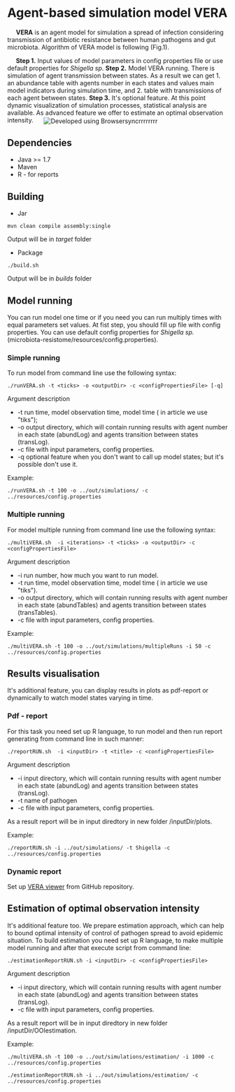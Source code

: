 # Agent-based simulation model VERA

 &nbsp;&nbsp;&nbsp;&nbsp;&nbsp;**VERA** is an agent model for simulation a spread of infection considering transmission of antibiotic resistance between human pathogens and gut microbiota. Algorithm of VERA model is following (Fig.1). 
 
 &nbsp;&nbsp;&nbsp;&nbsp;&nbsp;**Step 1.** Input values of model parameters in config properties file or use default properties for *Shigella sp*. **Step 2.** Model VERA running. There is simulation of agent transmission between states. As a result we can get 1. an abundance table with agents number in each states and values main model indicators during simulation time, and 2. table with transmissions of each agent between states. **Step 3.** It's optional feature. At this point dynamic visualization of simulation processes, statistical analysis are available. As advanced feature we offer to estimate an optimal observation intensity. 
<img align="center" src="https://github.com/lpenguin/microbiota-resistome/blob/master/pictures/pipline.png" alt="Developed using Browsersyncrrrrrrrr" title="Browsersyncrrrrrrr" hspace="20"/>


## Dependencies
* Java >= 1.7
* Maven
* R - for reports

## Building
* Jar
```
mvn clean compile assembly:single
```
Output will be in *target* folder

* Package
```
./build.sh
```
Output will be in *builds* folder

## Model running

You can run model one time or if you need you can run multiply times with equal parameters set values. At fist step, you should fill up file with config properties. You can use default config properties for *Shigella sp.* (microbiota-resistome/resources/config.properties).

### Simple running

To run model from command line use the following syntax:
```
./runVERA.sh -t <ticks> -o <outputDir> -c <configPropertiesFile> [-q]
```
Argument description
* -t run time, model observation time, model time ( in article we use "tiks");
* -o output directory, which will contain running results with agent number in each state (abundLog) and agents transition between states (transLog).
* -c file with input parameters, config properties.
* -q optional feature when you don't want to call up model states; but it's possible don't use it.

Example:
```
./runVERA.sh -t 100 -o ../out/simulations/ -c ../resources/config.properties
```

### Multiple running

For model multiple running from command line use the following syntax:
```
./multiVERA.sh  -i <iterations> -t <ticks> -o <outputDir> -c <configPropertiesFile>
```
Argument description
* -i run number, how much you want to run model.
* -t run time, model observation time, model time ( in article we use "tiks").
* -o output directory, which will contain running results with agent number in each state (abundTables) and agents transition between states (transTables).
* -c file with input parameters, config properties.

Example:
```
./multiVERA.sh -t 100 -o ../out/simulations/multipleRuns -i 50 -c ../resources/config.properties
```
## Results visualisation
It's additional feature, you can display results in plots as pdf-report or dynamically to watch model states varying in time.

### Pdf - report
For this task you need set up R language, to run model and then run report generating from command line in such manner:

```
./reportRUN.sh  -i <inputDir> -t <title> -c <configPropertiesFile>
```
Argument description
* -i input directory,  which will contain running results with agent number in each state (abundLog) and agents transition between states (transLog).
* -t name of pathogen 
* -c file with input parameters, config properties.

As a result report will be in input diredtory in new folder /inputDir/plots.

Example:
```
./reportRUN.sh -i ../out/simulations/ -t Shigella -c ../resources/config.properties
```
### Dynamic report
Set up [VERA viewer](https://github.com/lpenguin/microbiota-resistome-viewer) from GitHub repository.

## Estimation of optimal observation intensity
It's additional feature too. We prepare estimation approach, which can help to bound optimal intensity of control of pathogen spread to avoid epidemic situation. To build estimation you need set up R language, to make multiple model running and after that execute script from command line:
```
./estimationReportRUN.sh -i <inputDir> -c <configPropertiesFile>
```
Argument description
* -i input directory,  which will contain running results with agent number in each state (abundLog) and agents transition between states (transLog).
* -c file with input parameters, config properties.

As a result report will be in input diredtory in new folder /inputDir/OOIestimation.

Example:
```
./multiVERA.sh -t 100 -o ../out/simulations/estimation/ -i 1000 -c ../resources/config.properties

./estimationReportRUN.sh -i ../out/simulations/estimation/ -c ../resources/config.properties
```
